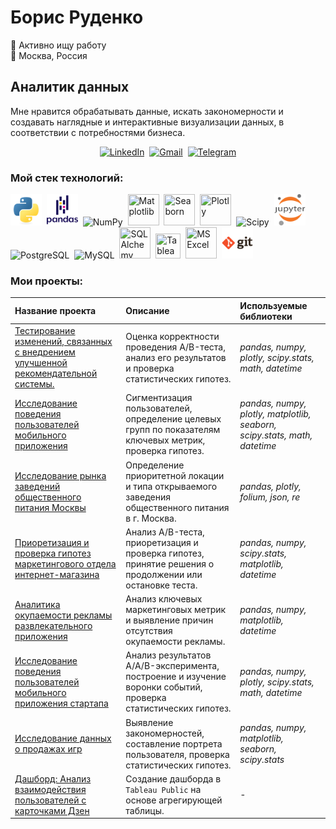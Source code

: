 # Борис Руденко
💼 Активно ищу работу  
📍 Москва, Россия  

## Аналитик данных 
Мне нравится обрабатывать данные, искать закономерности и создавать наглядные и интерактивные визуализации данных,  в соответствии с потребностями бизнеса. 
<br/>
<div align="center">
  <a href="https://linkedin.com/in/barudenko/"><img src="https://img.shields.io/badge/LinkedIn-steelblue?style=for-the-badge&logo=linkedin&logoColor=white" title="LinkedIn" alt="LinkedIn"/></a>&nbsp;
  <a href="mailto:barudenko@gmail.com"><img src="https://img.shields.io/badge/Gmail-red?style=for-the-badge&logo=gmail&logoColor=white" title="Gmail" alt="Gmail"/></a>&nbsp;
  <a href="https://t.me/barudenko"><img src="https://img.shields.io/badge/Telegram-white?style=for-the-badge&logo=telegram&logoColor=blue" title="Telegram" alt="Telegram"/></a>
</div>

###  Мой стек технологий:
<div>
  <picture><img title="Python" alt="Python" width="50" height="50" src="https://raw.githubusercontent.com/devicons/devicon/master/icons/python/python-original.svg"/></picture>&nbsp;
  <picture><img title="Pandas" alt="Pandas" width="50" height="50" src="https://raw.githubusercontent.com/devicons/devicon/55609aa5bd817ff167afce0d965585c92040787a/icons/pandas/pandas-original-wordmark.svg"/></picture>&nbsp;
  <picture><img title="NumPy" alt="NumPy" width="50" height="50" src="https://user-images.githubusercontent.com/67586773/105040771-43887300-5a88-11eb-9f01-bee100b9ef22.png"/></picture>&nbsp;
  <picture><img title="Matplotlib" **alt="Matplotlib" width="50" height="50" src="https://upload.wikimedia.org/wikipedia/commons/0/01/Created_with_Matplotlib-logo.svg"/></picture>&nbsp;
  <picture><img title="Seaborn" **alt="Seaborn" width="50" height="50" src="https://camo.githubusercontent.com/9fd2f327a5cbb4cc78b8d2ec991eba5b1fd1f9bf06a3f52904da58e6ff18361e/68747470733a2f2f736561626f726e2e7079646174612e6f72672f5f696d616765732f6c6f676f2d6d61726b2d6c6967687462672e737667"/></picture>&nbsp;
  <picture><img title="Plotly" **alt="Plotly" width="50" height="50" src="https://camo.githubusercontent.com/98b788abb746ea12536ff8ed356b96075e66f5123d52322e598dceea6a358c30/68747470733a2f2f7777772e766563746f726c6f676f2e7a6f6e652f6c6f676f732f706c6f745f6c792f706c6f745f6c792d6f6666696369616c2e737667"/></picture>&nbsp;
  <picture><img title="Scipy" alt="Scipy" width="50" height="50" src="https://upload.wikimedia.org/wikipedia/commons/thumb/b/b2/SCIPY_2.svg/1200px-SCIPY_2.svg.png"/></picture>&nbsp;
  <picture><img title="Jupyter" alt="Jupyter" width="50" height="50" src="https://raw.githubusercontent.com/devicons/devicon/55609aa5bd817ff167afce0d965585c92040787a/icons/jupyter/jupyter-original-wordmark.svg"/></picture>&nbsp;
  <picture><img title="PostgreSQL" alt="PostgreSQL" width="50" height="50" src="https://cdn.worldvectorlogo.com/logos/postgresql.svg"/></picture>&nbsp;
  <picture><img title="MySQL" alt="MySQL" width="50" height="50" src="https://www.svgrepo.com/show/303251/mysql-logo.svg"/></picture>&nbsp;
  <picture><img title="SQLAlchemy" **alt="SQLAlchemy" width="50" height="50" src="https://upload.wikimedia.org/wikipedia/commons/thumb/d/d7/SQLAlchemy.svg/512px-SQLAlchemy.svg.png"/></picture>&nbsp;
  <picture><img title="Tableau" **alt="Tableau" width="40" height="40" src="https://cdn.worldvectorlogo.com/logos/tableau-software.svg"/></picture>&nbsp;
  <picture><img title="MS Excel" **alt="MS Excel" width="50" height="50" src="https://upload.wikimedia.org/wikipedia/commons/thumb/7/73/Microsoft_Excel_2013-2019_logo.svg/587px-Microsoft_Excel_2013-2019_logo.svg.png"/></picture>&nbsp;
  <picture><img title="Git" **alt="Git" width="50" height="50" src="https://raw.githubusercontent.com/devicons/devicon/55609aa5bd817ff167afce0d965585c92040787a/icons/git/git-original-wordmark.svg"/></picture>&nbsp;
</div>

###  Мои проекты:
| Название проекта | Описание | Используемые библиотеки | 
| :----------------| :--------| :---------------------- |
| [Тестирование изменений, связанных с внедрением улучшенной рекомендательной системы.](https://github.com/barudenko/projects/tree/main/ab_test_improved_recommendation_system) | Оценка корректности проведения A/B-теста, анализ его результатов и проверка статистических гипотез. | *pandas, numpy, plotly, scipy.stats, math, datetime* |  
| [Исследование поведения пользователей мобильного приложения](https://github.com/barudenko/projects/tree/main/research_of_mobile_app_users) | Сигментизация пользователей, определение целевых групп по показателям ключевых метрик, проверка гипотез. | *pandas, numpy, plotly, matplotlib, seaborn, scipy.stats, math, datetime* |  
| [Исследование рынка заведений общественного питания Москвы](https://github.com/barudenko/projects/tree/main/moscow_public_catering_market_research) | Определение приоритетной локации и типа открываемого заведения общественного питания в г. Москва.  | *pandas, plotly, folium, json, re* |  
| [Приоретизация и проверка гипотез маркетингового отдела интернет-магазина](https://github.com/barudenko/projects/tree/main/prioritization_and_testing_hypothesis) | Анализ A/B-теста, приоретизация и проверка гипотез, принятие решения о продолжении или остановке теста.  | *pandas, numpy, scipy.stats, matplotlib, datetime* |  
| [Аналитика окупаемости рекламы развлекательного приложения](https://github.com/barudenko/projects/tree/main/analytics_of_advertising_payback) | Анализ ключевых маркетинговых метрик и выявление причин отсутствия окупаемости рекламы. | *pandas, numpy, matplotlib, datetime* | 
| [Исследование поведения пользователей мобильного приложения стартапа](https://github.com/barudenko/projects/tree/main/aab_test_of_mobile_app_users) | Анализ результатов A/A/B-эксперимента, построение и изучение воронки событий, проверка статистических гипотез.  | *pandas, numpy, plotly, scipy.stats, math, datetime* |  
| [Исследование данных о продажах игр](https://github.com/barudenko/projects/tree/main/research_game_sales_data) | Выявление закономерностей, cоставление портрета пользователя, проверка статистических гипотез. | *pandas, numpy, matplotlib, seaborn, scipy.stats* |  
| [Дашборд: Анализ взаимодействия пользователей с карточками Дзен](https://github.com/barudenko/projects/tree/main/dashdoard_tableau_public) | Создание дашборда в `Tableau Public` на основе агрегирующей таблицы. | *-* |  
